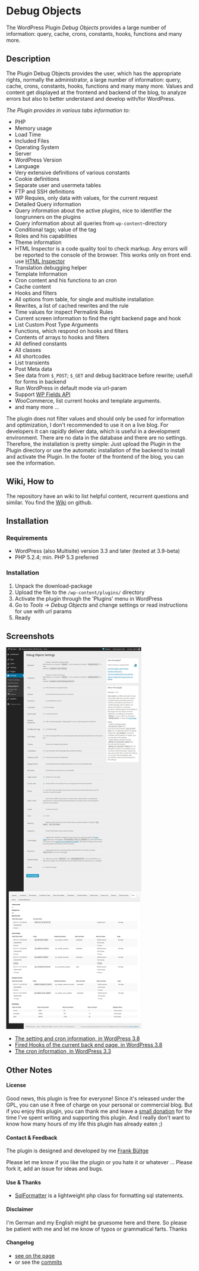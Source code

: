 # Debug Objects
The WordPress Plugin *Debug Objects* provides a large number of information: query, cache, crons, constants, hooks, functions and many more.

## Description
The Plugin Debug Objects provides the user, which has the appropriate rights, normally the administrator, a large number of information: query, cache, crons, constants, hooks, functions and many many more.
Values and content get displayed at the frontend and backend of the blog, to analyze errors but also to better understand and develop with/for WordPress.

*The Plugin provides in various tabs information to:*

* PHP
* Memory usage
* Load Time
* Included Files
* Operating System
* Server
* WordPress Version
* Language
* Very extensive definitions of various constants
* Cookie definitions
* Separate user and usermeta tables
* FTP and SSH definitions
* WP Requies, only data with values, for the current request
* Detailed Query information
* Query information about the active plugins, nice to identifier the longrunners on the plugins
* Query information about all queries from `wp-content`-directory
* Conditional tags; value of the tag
* Roles and his capabilities
* Theme information
* HTML Inspector is a code quality tool to check markup. Any errors will be reported to the console of the browser. This works only on front end. use [HTML Inspector](https://github.com/philipwalton/html-inspector)
* Translation debugging helper
* Template Information
* Cron content and his functions to an cron
* Cache content
* Hooks and filters
* All options from table, for single and multisite installation
* Rewrites, a list of cached rewrites and the rule
* Time values for inspect Permalink Rules
* Current screen information to find the right backend page and hook
* List Custom Post Type Arguments
* Functions, which respond on hooks and filters
* Contents of arrays to hooks and filters
* All defined constants
* All classes
* All shortcodes
* List transients
* Post Meta data
* See data from `$_POST`; `$_GET` and debug backtrace before rewrite; usefull for forms in backend
* Run WordPress in default mode via url-param
* Support [WP Fields API](https://github.com/sc0ttkclark/wordpress-fields-api)
* WooCommerce, list current hooks and template arguments.
* and many more ...

The plugin does not filter values and should only be used for information and optimization, I don't recommended to use it on a live blog. For developers it can rapidly deliver data, which is useful in a development environment.
There are no data in the database and there are no settings. Therefore, the installation is pretty simple: Just upload the Plugin in the Plugin directory or use the automatic installation of the backend to install and activate the Plugin. In the footer of the frontend of the blog, you can see the information.

## Wiki, How to
The repository have an wiki to list helpful content, recurrent questions and similar. You find the [Wiki](https://github.com/bueltge/debug-objects/wiki) on github.

## Installation
### Requirements
* WordPress (also Multisite) version 3.3 and later (tested at 3.9-beta)
* PHP 5.2.4; min. PHP 5.3 preferred

### Installation
1. Unpack the download-package
1. Upload the file to the `/wp-content/plugins/` directory
1. Activate the plugin through the 'Plugins' menu in WordPress
1. Go to *Tools* -> *Debug Objects* and change settings or read instructions for use with url params
1. Ready


## Screenshots
![Settings Screenshot in WordPress 3.8 alpha][screenshot]

[screenshot]: assets/screenshot-1.png "Settings in WordPress 3.8 alpha"

 * [The setting and cron information, in WordPress 3.8](assets/screenshot-1.png)
 * [Fired Hooks of the current back end page, in WordPress 3.8](assets/screenshot-2.png)
 * [The cron information, in WordPress 3.3](assets/screenshot-3.png)

## Other Notes
#### License
Good news, this plugin is free for everyone! Since it's released under the GPL, you can use it free of charge on your personal or commercial blog. But if you enjoy this plugin, you can thank me and leave a [small donation](http://bueltge.de/wunschliste/ "Wishliste and Donate") for the time I've spent writing and supporting this plugin. And I really don't want to know how many hours of my life this plugin has already eaten ;)

#### Contact & Feedback
The plugin is designed and developed by me [Frank Bültge](http://bueltge.de)

Please let me know if you like the plugin or you hate it or whatever ... Please fork it, add an issue for ideas and bugs.

#### Use & Thanks
 * [SqlFormatter](https://github.com/jdorn/sql-formatter) is a lightweight php class for formatting sql statements.
 
#### Disclaimer
I'm German and my English might be gruesome here and there. So please be patient with me and let me know of typos or grammatical farts. Thanks

#### Changelog

 * [see on the page](http://wordpress.org/extend/plugins/debug-objects/changelog/)
 * or see the [commits](https://github.com/bueltge/Debug-Objects/commits/master)
